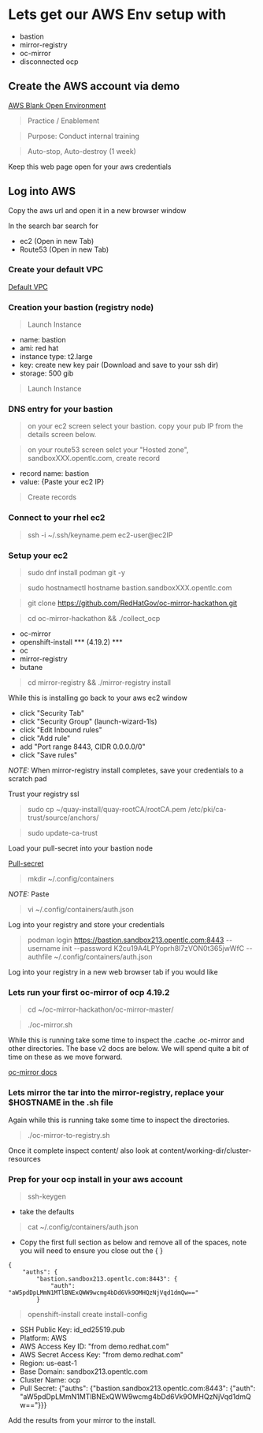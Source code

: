 # Lets get our AWS Env setup with
* bastion 
* mirror-registry
* oc-mirror 
* disconnected ocp 

## Create the AWS account via demo

[AWS Blank Open Environment](https://catalog.demo.redhat.com/catalog?item=babylon-catalog-prod/sandboxes-gpte.sandbox-open.prod&utm_source=webapp&utm_medium=share-link)

> Practice / Enablement

> Purpose: Conduct internal training

> Auto-stop, Auto-destroy (1 week)

Keep this web page open for your aws credentials 

## Log into AWS

Copy the aws url and open it in a new browser window

In the search bar search for 

* ec2 (Open in new Tab)
* Route53 (Open in new Tab)

### Create your default VPC

[Default VPC](https://us-east-2.console.aws.amazon.com/vpc/home?region=us-east-2#CreateDefaultVpc:)

### Creation your bastion (registry node)

> Launch Instance

* name: bastion
* ami: red hat
* instance type: t2.large
* key: create new key pair (Download and save to your ssh dir)
* storage: 500 gib
> Launch Instance

### DNS entry for your bastion

> on your ec2 screen select your bastion. copy your pub IP from the details screen below. 

> on your route53 screen selct your "Hosted zone", sandboxXXX.opentlc.com, create record

* record name: bastion
* value: {Paste your ec2 IP}

> Create records

### Connect to your rhel ec2

> ssh -i ~/.ssh/keyname.pem ec2-user@ec2IP

### Setup your ec2

> sudo dnf install podman git -y

> sudo hostnamectl hostname bastion.sandboxXXX.opentlc.com

> git clone https://github.com/RedHatGov/oc-mirror-hackathon.git

> cd oc-mirror-hackathon && ./collect_ocp

* oc-mirror
* openshift-install *** (4.19.2) ***
* oc
* mirror-registry
* butane

> cd mirror-registry && ./mirror-registry install

While this is installing go back to your aws ec2 window
* click "Security Tab"
* click "Security Group" (launch-wizard-1ls)
* click "Edit Inbound rules"
* click "Add rule"
* add "Port range 8443, CIDR 0.0.0.0/0"
* click "Save rules"

*NOTE:* When mirror-registry install completes, save your credentials to a scratch pad

Trust your registry ssl 

> sudo cp ~/quay-install/quay-rootCA/rootCA.pem /etc/pki/ca-trust/source/anchors/

> sudo update-ca-trust

Load your pull-secret into your bastion node

[Pull-secret](https://console.redhat.com/openshift/downloads)

> mkdir ~/.config/containers

*NOTE:* Paste
> vi ~/.config/containers/auth.json 

Log into your registry and store your credentials 

> podman login https://bastion.sandbox213.opentlc.com:8443 --username init --password K2cu19A4LPYoprh8l7zVON0t365jwWfC --authfile ~/.config/containers/auth.json

Log into your registry in a new web browser tab if you would like

### Lets run your first oc-mirror of ocp 4.19.2 

> cd ~/oc-mirror-hackathon/oc-mirror-master/

> ./oc-mirror.sh

While this is running take some time to inspect the .cache .oc-mirror and other directories. The base v2 docs are below. We will spend quite a bit of time on these as we move forward. 

[oc-mirror docs](https://github.com/openshift/oc-mirror/blob/main/README.md)

### Lets mirror the tar into the mirror-registry, replace your $HOSTNAME in the .sh file

Again while this is running take some time to inspect the directories.

> ./oc-mirror-to-registry.sh

Once it complete inspect content/ also look at content/working-dir/cluster-resources

### Prep for your ocp install in your aws account 

> ssh-keygen
* take the defaults

> cat ~/.config/containers/auth.json
* Copy the first full section as below and remove all of the spaces, note you will need to ensure you close out the { }

```
{
	"auths": {
		"bastion.sandbox213.opentlc.com:8443": {
			"auth": "aW5pdDpLMmN1MTlBNExQWW9wcmg4bDd6Vk9OMHQzNjVqd1dmQw=="
		}
```

> openshift-install create install-config 
* SSH Public Key: id_ed25519.pub
* Platform: AWS
* AWS Access Key ID: "from demo.redhat.com"
* AWS Secret Access Key: "from demo.redhat.com"
* Region: us-east-1
* Base Domain: sandbox213.opentlc.com
* Cluster Name: ocp 
* Pull Secret: {"auths": {"bastion.sandbox213.opentlc.com:8443": {"auth": "aW5pdDpLMmN1MTlBNExQWW9wcmg4bDd6Vk9OMHQzNjVqd1dmQw=="}}}

Add the results from your mirror to the install. 
